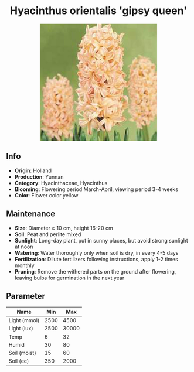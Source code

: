 <h1 align='center'>Hyacinthus orientalis 'gipsy queen'</h1>
<p align="center">
    <img 
        align='center'
        width='320'
        src="../images/hyacinthus orientalis gipsy queen.png" 
        alt='Hyacinthus orientalis 'gipsy queen'' />
</p>

## Info

 - **Origin**: Holland
 - **Production**: Yunnan
 - **Category**: Hyacinthaceae, Hyacinthus
 - **Blooming**: Flowering period March-April, viewing period 3-4 weeks
 - **Color**: Flower color yellow

## Maintenance

 - **Size**: Diameter ≥ 10 cm, height 16-20 cm
 - **Soil**: Peat and perlite mixed
 - **Sunlight**: Long-day plant, put in sunny places, but avoid strong sunlight at noon
 - **Watering**: Water thoroughly only when soil is dry, in every 4-5 days
 - **Fertilization**: Dilute fertilizers following instructions, apply 1-2 times monthly
 - **Pruning**: Remove the withered parts on the ground after flowering, leaving bulbs for germination in the next year

## Parameter

| Name         | Min  | Max   |
|--------------|------|-------|
| Light (mmol) | 2500 | 4500  |
| Light (lux)  | 2500 | 30000 |
| Temp         | 6    | 32    |
| Humid        | 30   | 80    |
| Soil (moist) | 15   | 60    |
| Soil (ec)    | 350  | 2000  |